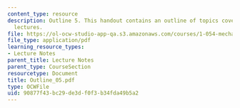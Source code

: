 ```yaml
---
content_type: resource
description: Outline 5. This handout contains an outline of topics covered in course
  lectures.
file: https://ol-ocw-studio-app-qa.s3.amazonaws.com/courses/1-054-mechanics-and-design-of-concrete-structures-spring-2004/90877f43bc29de3df0f3b34fda49b5a2_Outline_05.pdf
file_type: application/pdf
learning_resource_types:
- Lecture Notes
parent_title: Lecture Notes
parent_type: CourseSection
resourcetype: Document
title: Outline_05.pdf
type: OCWFile
uid: 90877f43-bc29-de3d-f0f3-b34fda49b5a2
---
```

